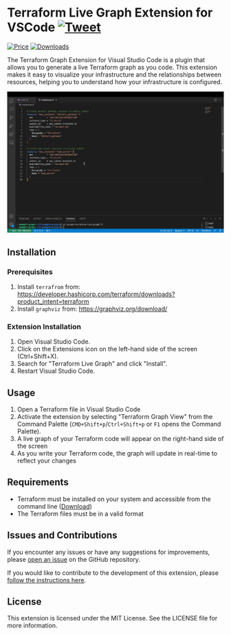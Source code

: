 # Terraform Live Graph Extension for VSCode [![Tweet](https://img.shields.io/twitter/url/http/shields.io.svg?style=social)](https://twitter.com/intent/tweet?text=Live%20Terraform%20graph%20as%20you%20code!%20&url=https://github.com/adamiBs/vscode-terraform-live-graph&via=adambenshmuel&hashtags=terraform,aws,azure,gcp,vscode,visulization,extension)

[![Price](https://img.shields.io/badge/price-FREE-0098f7.svg)](./LICENSE.md)
[![Downloads](https://img.shields.io/visual-studio-marketplace/d/adamiBs.terraform-live-graph)](https://marketplace.visualstudio.com/items?itemName=adamiBs.terraform-live-graph)


The Terraform Graph Extension for Visual Studio Code is a plugin that allows you to generate a live Terraform graph as you code. This extension makes it easy to visualize your infrastructure and the relationships between resources, helping you to understand how your infrastructure is configured.

![GIF of a demo of the extension](./images/tf-graph-demo.gif)

## Installation

### Prerequisites

1. Install `terrafrom` from: https://developer.hashicorp.com/terraform/downloads?product_intent=terraform
2. Install `graphviz` from: https://graphviz.org/download/

### Extension Installation

1. Open Visual Studio Code.
2. Click on the Extensions icon on the left-hand side of the screen (Ctrl+Shift+X).
3. Search for "Terraform Live Graph" and click "Install".
4. Restart Visual Studio Code.

## Usage

1. Open a Terraform file in Visual Studio Code
2. Activate the extension by selecting "Terraform Graph View" from the Command Palette (`CMD+Shift+p`/`Ctrl+Shift+p` or `F1` opens the Command Palette).
3. A live graph of your Terraform code will appear on the right-hand side of the screen
4. As you write your Terraform code, the graph will update in real-time to reflect your changes

## Requirements

- Terraform must be installed on your system and accessible from the command line ([Download](https://www.terraform.io/downloads.html))
- The Terraform files must be in a valid format

## Issues and Contributions

If you encounter any issues or have any suggestions for improvements, please [open an issue](https://github.com/adamiBs/vscode-terraform-live-graph/issues/new/choose) on the GitHub repository.

If you would like to contribute to the development of this extension, please [follow the instructions here](./CONTRIBUTING.md).

## License

This extension is licensed under the MIT License. See the LICENSE file for more information.


